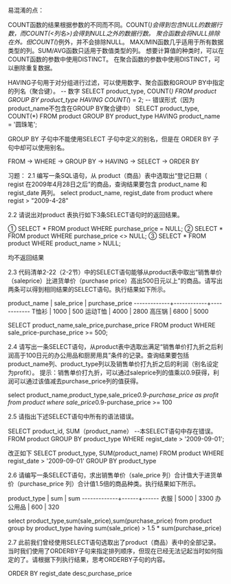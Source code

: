 易混淆的点：

COUNT函数的结果根据参数的不同而不同。COUNT(*)会得到包含NULL的数据行数，而COUNT(<列名>)会得到NULL之外的数据行数。
聚合函数会将NULL排除在外。但COUNT(*)例外，并不会排除NULL。
MAX/MIN函数几乎适用于所有数据类型的列。SUM/AVG函数只适用于数值类型的列。
想要计算值的种类时，可以在COUNT函数的参数中使用DISTINCT。
在聚合函数的参数中使用DISTINCT，可以删除重复数据。


HAVING子句用于对分组进行过滤，可以使用数字、聚合函数和GROUP BY中指定的列名（聚合键）。
-- 数字
SELECT product_type, COUNT(*)
  FROM product
 GROUP BY product_type
HAVING COUNT(*) = 2;
-- 错误形式（因为product_name不包含在GROUP BY聚合键中）
SELECT product_type, COUNT(*)
  FROM product
 GROUP BY product_type
HAVING product_name = '圆珠笔';

GROUP BY 子句中不能使用SELECT 子句中定义的别名，但是在 ORDER BY 子句中却可以使用别名。

FROM → WHERE → GROUP BY → HAVING → SELECT → ORDER BY


习题：
2.1
编写一条SQL语句，从 product（商品）表中选取出“登记日期（ regist 在2009年4月28日之后”的商品，查询结果要包含 product_name 和 regist_date 两列。
select product_name, regist_date
from product
where regist > "2009-4-28"

2.2
请说出对product 表执行如下3条SELECT语句时的返回结果。

①
SELECT *
  FROM product
 WHERE purchase_price = NULL;
②
SELECT *
  FROM product
 WHERE purchase_price <> NULL;
③
SELECT *
  FROM product
 WHERE product_name > NULL;

均不返回结果

2.3
代码清单2-22（2-2节）中的SELECT语句能够从product表中取出“销售单价（saleprice）比进货单价（purchase price）高出500日元以上”的商品。请写出两条可以得到相同结果的SELECT语句。执行结果如下所示。

product_name | sale_price | purchase_price 
-------------+------------+------------
T恤衫         |   1000    | 500
运动T恤       |    4000   | 2800
高压锅        |    6800   | 5000

SELECT product_name,sale_price,purchase_price
FROM product
WHERE sale_price-purchase_price >= 500;

2.4
请写出一条SELECT语句，从product表中选取出满足“销售单价打九折之后利润高于100日元的办公用品和厨房用具”条件的记录。查询结果要包括product_name列、product_type列以及销售单价打九折之后的利润（别名设定为profit）。
提示：销售单价打九折，可以通过saleprice列的值乘以0.9获得，利润可以通过该值减去purchase_price列的值获得。

select product_name,product_type,sale_price*0.9-purchase_price as profit
from product
where sale_price*0.9-purchase_price >= 100

2.5
请指出下述SELECT语句中所有的语法错误。

SELECT product_id, SUM（product_name）
--本SELECT语句中存在错误。
  FROM product 
 GROUP BY product_type 
 WHERE regist_date > '2009-09-01';

改正如下
SELECT product_type, SUM(product_name)
  FROM product 
 WHERE regist_date > '2009-09-01'
 GROUP BY product_type 

2.6
请编写一条SELECT语句，求出销售单价（sale_price 列）合计值大于进货单价（purchase_price 列）合计值1.5倍的商品种类。执行结果如下所示。

product_type | sum  | sum 
-------------+------+------
衣服         | 5000 | 3300
办公用品     |  600 | 320

select product_type,sum(sale_price),sum(purchase_price)
from product
group by product_type
having sum(sale_price) > 1.5 * sum(purchase_price)


2.7
此前我们曾经使用SELECT语句选取出了product（商品）表中的全部记录。当时我们使用了ORDERBY子句来指定排列顺序，但现在已经无法记起当时如何指定的了。请根据下列执行结果，思考ORDERBY子句的内容。

 ORDER BY regist_date desc,purchase_price
